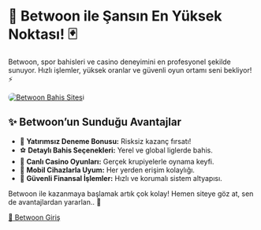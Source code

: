 <h1>🎯 Betwoon ile Şansın En Yüksek Noktası! 🃏</h1>
<p>Betwoon, spor bahisleri ve casino deneyimini en profesyonel şekilde sunuyor. Hızlı işlemler, yüksek oranlar ve güvenli oyun ortamı seni bekliyor! ⚡</p>
<a href="https://cutt.ly/Bwoon2025-giris" title="Betwoon Giriş">
    <img src="https://i.ibb.co/5K7Ks6w/zzzz3.gif" alt="Betwoon Bahis Sitesi" style="max-width:100%; height:auto; border-radius:8px;">
</a>
<h2>✨ Betwoon’un Sunduğu Avantajlar</h2>
<ul>
    <li>🎁 <strong>Yatırımsız Deneme Bonusu:</strong> Risksiz kazanç fırsatı!</li>
    <li>⚽ <strong>Detaylı Bahis Seçenekleri:</strong> Yerel ve global liglerde bahis.</li>
    <li>🎲 <strong>Canlı Casino Oyunları:</strong> Gerçek krupiyelerle oynama keyfi.</li>
    <li>📱 <strong>Mobil Cihazlarla Uyum:</strong> Her yerden erişim kolaylığı.</li>
    <li>🔐 <strong>Güvenli Finansal İşlemler:</strong> Hızlı ve korumalı sistem altyapısı.</li>
</ul>
<p>Betwoon ile kazanmaya başlamak artık çok kolay! Hemen siteye göz at, sen de avantajlardan yararlan.. 🎁</p>
<a href="https://cutt.ly/Bwoon2025-giris" class="join-button">🔗 Betwoon Giriş</a>
